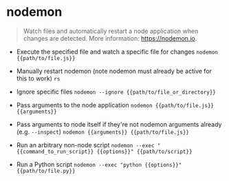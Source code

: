 # nodemon
> Watch files and automatically restart a node application when changes are detected.
> More information: <https://nodemon.io>.

- Execute the specified file and watch a specific file for changes
`nodemon {{path/to/file.js}}`

- Manually restart nodemon (note nodemon must already be active for this to work)
`rs`

- Ignore specific files
`nodemon --ignore {{path/to/file_or_directory}}`

- Pass arguments to the node application
`nodemon {{path/to/file.js}} {{arguments}}`

- Pass arguments to node itself if they're not nodemon arguments already (e.g. `--inspect`)
`nodemon {{arguments}} {{path/to/file.js}}`

- Run an arbitrary non-node script
`nodemon --exec "{{command_to_run_script}} {{options}}" {{path/to/script}}`

- Run a Python script
`nodemon --exec "python {{options}}" {{path/to/file.py}}`
